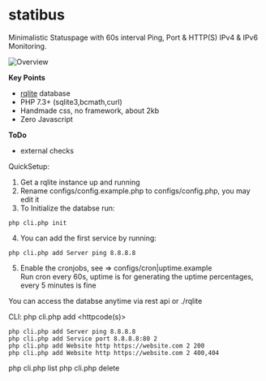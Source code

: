 # statibus

Minimalistic Statuspage with 60s interval Ping, Port & HTTP(S) IPv4 & IPv6 Monitoring.

![Overview](https://i.imgur.com/MhTiDTg.png)


**Key Points**<br />
- [rqlite](https://github.com/rqlite/rqlite) database
- PHP 7.3+ (sqlite3,bcmath,curl)
- Handmade css, no framework, about 2kb
- Zero Javascript

**ToDo**<br />
- external checks

QuickSetup:

1. Get a rqlite instance up and running
2. Rename configs/config.example.php to configs/config.php, you may edit it
2. To Initialize the databse run:
```
php cli.php init
```
4. You can add the first service by running:
```
php cli.php add Server ping 8.8.8.8
```
5. Enable the cronjobs, see => configs/cron|uptime.example<br />
Run cron every 60s, uptime is for generating the uptime percentages, every 5 minutes is fine

You can access the databse anytime via rest api or ./rqlite

CLI:
php cli.php add <name> <method> <target> <timeout> <httpcode(s)>
```
php cli.php add Server ping 8.8.8.8
php cli.php add Service port 8.8.8.8:80 2
php cli.php add Website http https://website.com 2 200
php cli.php add Website http https://website.com 2 400,404
```
php cli.php list
php cli.php delete <id>
```
